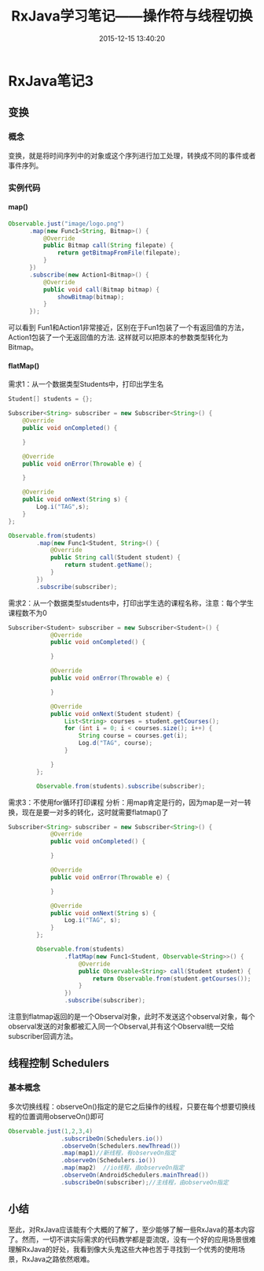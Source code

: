 ﻿---
title: RxJava学习笔记——操作符与线程切换
date: 2015-12-15 13:40:20
tags: [Android, RxJava]
categories: Basti
---
# RxJava笔记3

## 变换

### 概念
变换，就是将时间序列中的对象或这个序列进行加工处理，转换成不同的事件或者事件序列。
### 实例代码
#### map()
```Java
Observable.just("image/logo.png")
      .map(new Func1<String, Bitmap>() {
          @Override
          public Bitmap call(String filepate) {
              return getBitmapFromFile(filepate);
          }
      })
      .subscribe(new Action1<Bitmap>() {
          @Override
          public void call(Bitmap bitmap) {
              showBitmap(bitmap);
          }
      });
```
可以看到 Fun1和Action1非常接近，区别在于Fun1包装了一个有返回值的方法，Action1包装了一个无返回值的方法.
这样就可以把原本的参数类型转化为Bitmap。
#### flatMap()
需求1：从一个数据类型Students中，打印出学生名
```Java
Student[] students = {};

Subscriber<String> subscriber = new Subscriber<String>() {
    @Override
    public void onCompleted() {

    }

    @Override
    public void onError(Throwable e) {

    }

    @Override
    public void onNext(String s) {
        Log.i("TAG",s);
    }
};

Observable.from(students)
        .map(new Func1<Student, String>() {
            @Override
            public String call(Student student) {
                return student.getName();
            }
        })
        .subscribe(subscriber);
```

需求2：从一个数据类型students中，打印出学生选的课程名称，注意：每个学生课程数不为0
```Java
Subscriber<Student> subscriber = new Subscriber<Student>() {
            @Override
            public void onCompleted() {

            }

            @Override
            public void onError(Throwable e) {

            }

            @Override
            public void onNext(Student student) {
                List<String> courses = student.getCourses();
                for (int i = 0; i < courses.size(); i++) {
                    String course = courses.get(i);
                    Log.d("TAG", course);
                }

            }
        };

        Observable.from(students).subscribe(subscriber);
```

需求3：不使用for循环打印课程
分析：用map肯定是行的，因为map是一对一转换，现在是要一对多的转化，这时就需要flatmap()了
```Java
Subscriber<String> subscriber = new Subscriber<String>() {
            @Override
            public void onCompleted() {

            }

            @Override
            public void onError(Throwable e) {

            }

            @Override
            public void onNext(String s) {
                Log.i("TAG", s);
            }
        };

        Observable.from(students)
                .flatMap(new Func1<Student, Observable<String>>() {
                    @Override
                    public Observable<String> call(Student student) {
                        return Observable.from(student.getCourses());
                    }
                })
                .subscribe(subscriber);
```
注意到flatmap返回的是一个Observal对象，此时不发送这个observal对象，每个observal发送的对象都被汇入同一个Observal,并有这个Observal统一交给subscriber回调方法。

## 线程控制 Schedulers
### 基本概念
多次切换线程：observeOn()指定的是它之后操作的线程，只要在每个想要切换线程的位置调用observeOn()即可
```Java
Observable.just(1,2,3,4)
               .subscribeOn(Schedulers.io())
               .observeOn(Schedulers.newThread())
               .map(map1)//新线程，有observeOn指定
               .observeOn(Schedulers.io())
               .map(map2)  //io线程，由observeOn指定
               .observeOn(AndroidSchedulers.mainThread())
               .subscribeOn(subscriber);//主线程，由observeOn指定
```

## 小结
至此，对RxJava应该能有个大概的了解了，至少能够了解一些RxJava的基本内容了。然而，一切不讲实际需求的代码教学都是耍流氓，没有一个好的应用场景很难理解RxJava的好处，我看到像大头鬼这些大神也苦于寻找到一个优秀的使用场景，RxJava之路依然艰难。
